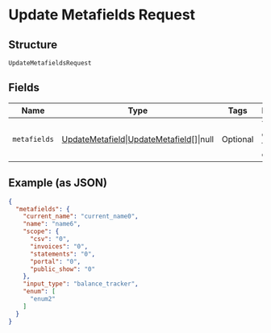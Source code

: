 
# Update Metafields Request

## Structure

`UpdateMetafieldsRequest`

## Fields

| Name | Type | Tags | Description | Getter | Setter |
|  --- | --- | --- | --- | --- | --- |
| `metafields` | [UpdateMetafield](../../doc/models/update-metafield.md)\|[UpdateMetafield](../../doc/models/update-metafield.md)[]\|null | Optional | This is a container for any-of cases. | getMetafields(): | setMetafields( metafields): void |

## Example (as JSON)

```json
{
  "metafields": {
    "current_name": "current_name0",
    "name": "name6",
    "scope": {
      "csv": "0",
      "invoices": "0",
      "statements": "0",
      "portal": "0",
      "public_show": "0"
    },
    "input_type": "balance_tracker",
    "enum": [
      "enum2"
    ]
  }
}
```


